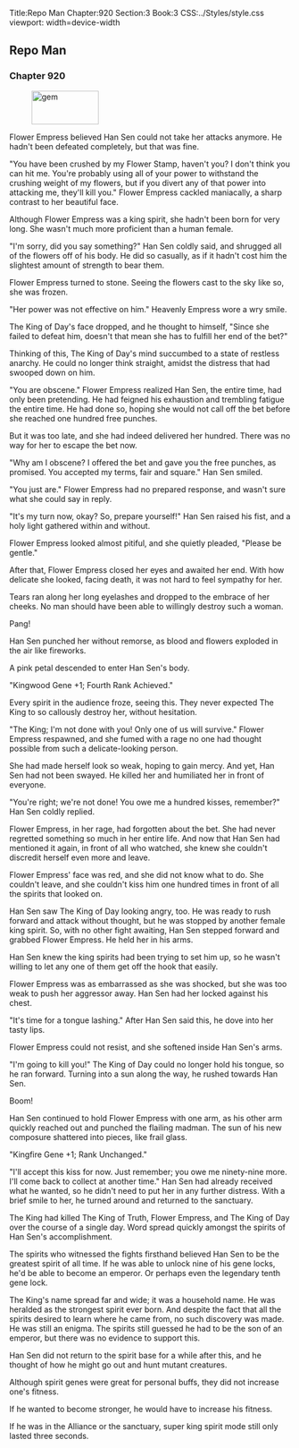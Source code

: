 Title:Repo Man 
Chapter:920 
Section:3 
Book:3 
CSS:../Styles/style.css 
viewport: width=device-width
  
## Repo Man
### Chapter 920
  
<figure>
	<img src="../Images/gem.gif" alt="gem" id="gem" width="120" height="60" />
</figure>
  

  
Flower Empress believed Han Sen could not take her attacks anymore. He hadn't been defeated completely, but that was fine.

"You have been crushed by my Flower Stamp, haven't you? I don't think you can hit me. You're probably using all of your power to withstand the crushing weight of my flowers, but if you divert any of that power into attacking me, they'll kill you." Flower Empress cackled maniacally, a sharp contrast to her beautiful face.

Although Flower Empress was a king spirit, she hadn't been born for very long. She wasn't much more proficient than a human female.

"I'm sorry, did you say something?" Han Sen coldly said, and shrugged all of the flowers off of his body. He did so casually, as if it hadn't cost him the slightest amount of strength to bear them.

Flower Empress turned to stone. Seeing the flowers cast to the sky like so, she was frozen.

"Her power was not effective on him." Heavenly Empress wore a wry smile.

The King of Day's face dropped, and he thought to himself, "Since she failed to defeat him, doesn't that mean she has to fulfill her end of the bet?"

Thinking of this, The King of Day's mind succumbed to a state of restless anarchy. He could no longer think straight, amidst the distress that had swooped down on him.

"You are obscene." Flower Empress realized Han Sen, the entire time, had only been pretending. He had feigned his exhaustion and trembling fatigue the entire time. He had done so, hoping she would not call off the bet before she reached one hundred free punches.

But it was too late, and she had indeed delivered her hundred. There was no way for her to escape the bet now.

"Why am I obscene? I offered the bet and gave you the free punches, as promised. You accepted my terms, fair and square." Han Sen smiled.

"You just are." Flower Empress had no prepared response, and wasn't sure what she could say in reply.

"It's my turn now, okay? So, prepare yourself!" Han Sen raised his fist, and a holy light gathered within and without.

Flower Empress looked almost pitiful, and she quietly pleaded, "Please be gentle."

After that, Flower Empress closed her eyes and awaited her end. With how delicate she looked, facing death, it was not hard to feel sympathy for her.

Tears ran along her long eyelashes and dropped to the embrace of her cheeks. No man should have been able to willingly destroy such a woman.

Pang!

Han Sen punched her without remorse, as blood and flowers exploded in the air like fireworks.

A pink petal descended to enter Han Sen's body.

"Kingwood Gene +1; Fourth Rank Achieved."

Every spirit in the audience froze, seeing this. They never expected The King to so callously destroy her, without hesitation.

"The King; I'm not done with you! Only one of us will survive." Flower Empress respawned, and she fumed with a rage no one had thought possible from such a delicate-looking person.

She had made herself look so weak, hoping to gain mercy. And yet, Han Sen had not been swayed. He killed her and humiliated her in front of everyone.

"You're right; we're not done! You owe me a hundred kisses, remember?" Han Sen coldly replied.

Flower Empress, in her rage, had forgotten about the bet. She had never regretted something so much in her entire life. And now that Han Sen had mentioned it again, in front of all who watched, she knew she couldn't discredit herself even more and leave.

Flower Empress' face was red, and she did not know what to do. She couldn't leave, and she couldn't kiss him one hundred times in front of all the spirits that looked on.

Han Sen saw The King of Day looking angry, too. He was ready to rush forward and attack without thought, but he was stopped by another female king spirit. So, with no other fight awaiting, Han Sen stepped forward and grabbed Flower Empress. He held her in his arms.

Han Sen knew the king spirits had been trying to set him up, so he wasn't willing to let any one of them get off the hook that easily.

Flower Empress was as embarrassed as she was shocked, but she was too weak to push her aggressor away. Han Sen had her locked against his chest.

"It's time for a tongue lashing." After Han Sen said this, he dove into her tasty lips.

Flower Empress could not resist, and she softened inside Han Sen's arms.

"I'm going to kill you!" The King of Day could no longer hold his tongue, so he ran forward. Turning into a sun along the way, he rushed towards Han Sen.

Boom!

Han Sen continued to hold Flower Empress with one arm, as his other arm quickly reached out and punched the flailing madman. The sun of his new composure shattered into pieces, like frail glass.

"Kingfire Gene +1; Rank Unchanged."

"I'll accept this kiss for now. Just remember; you owe me ninety-nine more. I'll come back to collect at another time." Han Sen had already received what he wanted, so he didn't need to put her in any further distress. With a brief smile to her, he turned around and returned to the sanctuary.

The King had killed The King of Truth, Flower Empress, and The King of Day over the course of a single day. Word spread quickly amongst the spirits of Han Sen's accomplishment.

The spirits who witnessed the fights firsthand believed Han Sen to be the greatest spirit of all time. If he was able to unlock nine of his gene locks, he'd be able to become an emperor. Or perhaps even the legendary tenth gene lock.

The King's name spread far and wide; it was a household name. He was heralded as the strongest spirit ever born. And despite the fact that all the spirits desired to learn where he came from, no such discovery was made. He was still an enigma. The spirits still guessed he had to be the son of an emperor, but there was no evidence to support this.

Han Sen did not return to the spirit base for a while after this, and he thought of how he might go out and hunt mutant creatures.

Although spirit genes were great for personal buffs, they did not increase one's fitness.

If he wanted to become stronger, he would have to increase his fitness.

If he was in the Alliance or the sanctuary, super king spirit mode still only lasted three seconds.